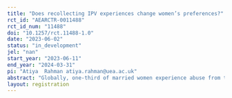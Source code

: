 ```yaml
---
title: "Does recollecting IPV experiences change women’s preferences?"
rct_id: "AEARCTR-0011488"
rct_id_num: "11488"
doi: "10.1257/rct.11488-1.0"
date: "2023-06-02"
status: "in_development"
jel: "nan"
start_year: "2023-06-11"
end_year: "2024-03-31"
pi: "Atiya  Rahman atiya.rahman@uea.ac.uk"
abstract: "Globally, one-third of married women experience abuse from their husbands in their lifetime. For some countries, this rate is even higher (e.g., 72.6% in Bangladesh). Intimate partner violence (IPV) creates tension, fear, and anxiety among women, which might affect women’s preferences. We expect that the experience of IPV will make women more risk-averse, have lower trust in other people, and have more doubts about the future. It might also affect women’s willingness to be involved in household decisions. To investigate whether the recollection of the recent experience of IPV affects women’s risk preferences, time preferences, social preferences and willingness to be involved in household decisions, we will use a survey experiment with married women in Bangladesh. The survey includes a module on IPV consisting of questions on emotional, physical and sexual abuse and a video. This module will make women recollect their recent IPV experiences. To estimate the effect of the recollection of IPV on women’s preferences, we will randomly change the order of the IPV module (questions+ video) and the outcome modules in the survey."
layout: registration
---
```


